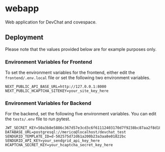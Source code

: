 # webapp
Web application for DevChat and covespace.

## Deployment

Please note that the values provided below are for example purposes only.

### Environment Variables for Frontend

To set the environment variables for the frontend, either edit the `frontend/.env.local` file or set the following two environment variables.

```
NEXT_PUBLIC_API_BASE_URL=http://127.0.0.1:8000
NEXT_PUBLIC_HCAPTCHA_SITEKEY=your_site_key_here
```

### Environment Variables for Backend

For the backend, set the following five environment variables. You can edit the `tests/.env` file to run pytest.

```
JWT_SECRET_KEY=50a3b8e5886c367d57e3cd3c6f61112403170d7f9238bc87aa2f8d186b5f1a8d
DATABASE_URL=postgresql://merico@localhost/devchat_test
SENDGRID_TEMPLATE_ID=d-502575d72d61a200b23a3aa8e01822bc
SENDGRID_API_KEY=your_sendgrid_api_key_here
HCAPTCHA_SECRET_KEY=your_hcaptcha_secret_key_here
```
